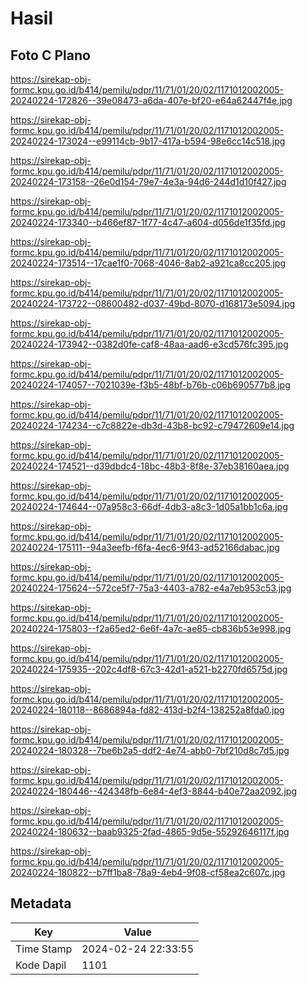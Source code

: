 # Hasil

## Foto C Plano

https://sirekap-obj-formc.kpu.go.id/b414/pemilu/pdpr/11/71/01/20/02/1171012002005-20240224-172826--39e08473-a6da-407e-bf20-e64a62447f4e.jpg

https://sirekap-obj-formc.kpu.go.id/b414/pemilu/pdpr/11/71/01/20/02/1171012002005-20240224-173024--e99114cb-9b17-417a-b594-98e6cc14c518.jpg

https://sirekap-obj-formc.kpu.go.id/b414/pemilu/pdpr/11/71/01/20/02/1171012002005-20240224-173158--26e0d154-79e7-4e3a-94d6-244d1d10f427.jpg

https://sirekap-obj-formc.kpu.go.id/b414/pemilu/pdpr/11/71/01/20/02/1171012002005-20240224-173340--b466ef87-1f77-4c47-a604-d056de1f35fd.jpg

https://sirekap-obj-formc.kpu.go.id/b414/pemilu/pdpr/11/71/01/20/02/1171012002005-20240224-173514--17cae1f0-7068-4046-8ab2-a921ca8cc205.jpg

https://sirekap-obj-formc.kpu.go.id/b414/pemilu/pdpr/11/71/01/20/02/1171012002005-20240224-173722--08600482-d037-49bd-8070-d168173e5094.jpg

https://sirekap-obj-formc.kpu.go.id/b414/pemilu/pdpr/11/71/01/20/02/1171012002005-20240224-173942--0382d0fe-caf8-48aa-aad6-e3cd576fc395.jpg

https://sirekap-obj-formc.kpu.go.id/b414/pemilu/pdpr/11/71/01/20/02/1171012002005-20240224-174057--7021039e-f3b5-48bf-b76b-c06b690577b8.jpg

https://sirekap-obj-formc.kpu.go.id/b414/pemilu/pdpr/11/71/01/20/02/1171012002005-20240224-174234--c7c8822e-db3d-43b8-bc92-c79472609e14.jpg

https://sirekap-obj-formc.kpu.go.id/b414/pemilu/pdpr/11/71/01/20/02/1171012002005-20240224-174521--d39dbdc4-18bc-48b3-8f8e-37eb38160aea.jpg

https://sirekap-obj-formc.kpu.go.id/b414/pemilu/pdpr/11/71/01/20/02/1171012002005-20240224-174644--07a958c3-66df-4db3-a8c3-1d05a1bb1c6a.jpg

https://sirekap-obj-formc.kpu.go.id/b414/pemilu/pdpr/11/71/01/20/02/1171012002005-20240224-175111--94a3eefb-f6fa-4ec6-9f43-ad52166dabac.jpg

https://sirekap-obj-formc.kpu.go.id/b414/pemilu/pdpr/11/71/01/20/02/1171012002005-20240224-175624--572ce5f7-75a3-4403-a782-e4a7eb953c53.jpg

https://sirekap-obj-formc.kpu.go.id/b414/pemilu/pdpr/11/71/01/20/02/1171012002005-20240224-175803--f2a65ed2-6e6f-4a7c-ae85-cb836b53e998.jpg

https://sirekap-obj-formc.kpu.go.id/b414/pemilu/pdpr/11/71/01/20/02/1171012002005-20240224-175935--202c4df8-67c3-42d1-a521-b2270fd6575d.jpg

https://sirekap-obj-formc.kpu.go.id/b414/pemilu/pdpr/11/71/01/20/02/1171012002005-20240224-180118--8686894a-fd82-413d-b2f4-138252a8fda0.jpg

https://sirekap-obj-formc.kpu.go.id/b414/pemilu/pdpr/11/71/01/20/02/1171012002005-20240224-180328--7be6b2a5-ddf2-4e74-abb0-7bf210d8c7d5.jpg

https://sirekap-obj-formc.kpu.go.id/b414/pemilu/pdpr/11/71/01/20/02/1171012002005-20240224-180446--424348fb-6e84-4ef3-8844-b40e72aa2092.jpg

https://sirekap-obj-formc.kpu.go.id/b414/pemilu/pdpr/11/71/01/20/02/1171012002005-20240224-180632--baab9325-2fad-4865-9d5e-55292646117f.jpg

https://sirekap-obj-formc.kpu.go.id/b414/pemilu/pdpr/11/71/01/20/02/1171012002005-20240224-180822--b7ff1ba8-78a9-4eb4-9f08-cf58ea2c607c.jpg


## Metadata

| Key        | Value               |
| ---------- | ------------------- |
| Time Stamp | 2024-02-24 22:33:55 |
| Kode Dapil | 1101                |



